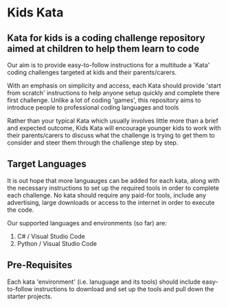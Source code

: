 # Kids Kata

## Kata for kids is a coding challenge repository aimed at children to help them learn to code

Our aim is to provide easy-to-follow instructions for a multitude a 'Kata' coding challenges targeted at kids and their parents/carers.

With an emphasis on simplicity and access, each Kata should provide 'start from scratch' instructions to help anyone setup quickly and complete there first challenge. Unlike a lot of coding 'games', this repository aims to introduce people to professional coding languages and tools

Rather than your typical Kata which usually involves little more than a brief and expected outcome, Kids Kata will encourage younger kids to work with their parents/carers to discuss what the challenge is trying to get them to consider and steer them through the challenge step by step.

## Target Languages

It is out hope that more languauges can be added for each kata, along with the necessary instructions to set up the required tools in order to complete each challenge. No kata should require any paid-for tools, include any advertising, large downloads or access to the internet in order to execute the code.

Our supported languages and environments (so far) are:

1. C# / Visual Studio Code
2. Python / Visual Studio Code

## Pre-Requisites

Each kata 'environment' (i.e. lanuguage and its tools) should include easy-to-follow instructions to download and set up the tools and pull down the starter projects.


